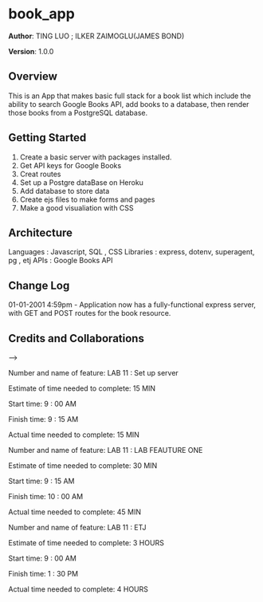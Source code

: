 # book_app

**Author**: TING LUO ; ILKER ZAIMOGLU(JAMES BOND)

**Version**: 1.0.0 

## Overview
This is an App that makes basic full stack for a book list which include the ability to search Google Books API, add books to a database, then render those books from a PostgreSQL database. 

## Getting Started
1. Create a basic server with packages installed.
2. Get API keys for Google Books
3. Creat routes
4. Set up a Postgre dataBase on Heroku
5. Add database to store data
6. Create ejs files to make forms and pages
7. Make a good visualiation with CSS

## Architecture
Languages : Javascript, SQL , CSS
Libraries : express, dotenv, superagent, pg , etj
APIs : Google Books API

## Change Log

01-01-2001 4:59pm - Application now has a fully-functional express server, with GET and POST routes for the book resource.

## Credits and Collaborations
<!-- Give credit (and a link) to other people or resources that helped you build this application. -->

-->

Number and name of feature: LAB 11 : Set up server

Estimate of time needed to complete: 15 MIN

Start time: 9 : 00 AM

Finish time: 9 : 15 AM

Actual time needed to complete: 15 MIN

Number and name of feature: LAB 11 : LAB FEAUTURE ONE

Estimate of time needed to complete: 30 MIN

Start time: 9 : 15 AM

Finish time: 10 : 00 AM

Actual time needed to complete: 45 MIN

Number and name of feature: LAB 11 : ETJ

Estimate of time needed to complete: 3 HOURS

Start time: 9 : 00 AM

Finish time: 1 : 30 PM

Actual time needed to complete: 4 HOURS
